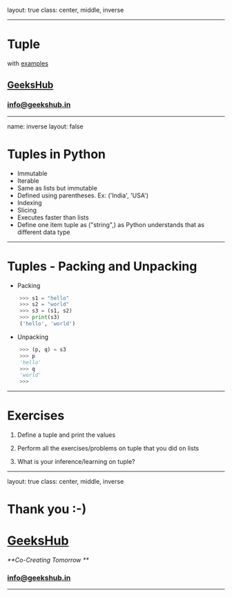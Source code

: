 layout: true
class: center, middle, inverse

---

# Tuple
with [examples](examples/tuple.ipynb)
## [GeeksHub](http://www.geekshub.in)
### [info@geekshub.in](mailto:info@geekshub.in)

---

name: inverse
layout: false

# Tuples in Python
- Immutable
- Iterable
- Same as lists but immutable
- Defined using parentheses. Ex: ('India', 'USA')
- Indexing
- Slicing
- Executes faster than lists
- Define one item tuple as ("string",) as Python understands that as different data type

---

# Tuples - Packing and Unpacking

- Packing
```python
    >>> s1 = "hello"
    >>> s2 = "world"
    >>> s3 = (s1, s2)
    >>> print(s3)
    ('hello', 'world')
```
- Unpacking
```python
    >>> (p, q) = s3
    >>> p
    'hello'
    >>> q
    'world'
    >>>
```

---

# Exercises

1. Define a tuple and print the values

2. Perform all the exercises/problems on tuple that you did on lists

3. What is your inference/learning on tuple?

---
layout: true
class: center, middle, inverse

# Thank you :-)

# [GeeksHub](http://www.geekshub.in)
_**Co-Creating Tomorrow **_
### [info@geekshub.in](mailto:info@geekshub.in)

---